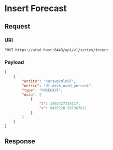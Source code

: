 # Insert Forecast

## Request
### URI
```
POST https://atsd_host:8443/api/v1/series/insert
```
### Payload
```json
[
    {
        "entity": "nurswgvml007",
        "metric": "df.disk_used_percent",
        "type": "FORECAST",
        "data": [
            {
                "t": 1462427358127,
                "v": 9497228.587367011
            }
        ]
    }
]
```
## Response 
```
```
